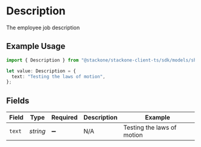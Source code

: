 # Description

The employee job description

## Example Usage

```typescript
import { Description } from "@stackone/stackone-client-ts/sdk/models/shared";

let value: Description = {
  text: "Testing the laws of motion",
};
```

## Fields

| Field                      | Type                       | Required                   | Description                | Example                    |
| -------------------------- | -------------------------- | -------------------------- | -------------------------- | -------------------------- |
| `text`                     | *string*                   | :heavy_minus_sign:         | N/A                        | Testing the laws of motion |
